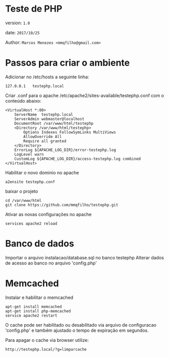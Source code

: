 # Teste de PHP
version: `1.0`

date: `2017/10/25`

Author: `Marcos Menezes <mmqfilho@gmail.com>`

# Passos para criar o ambiente

Adicionar no /etc/hosts a seguinte linha:
```
127.0.0.1	testephp.local
```

Criar .conf para o apache /etc/apache2/sites-available/testephp.conf com o conteúdo abaixo:
```
<VirtualHost *:80>
    ServerName  testephp.local
    ServerAdmin webmaster@localhost
    DocumentRoot /var/www/html/testephp
    <Directory /var/www/html/testephp>
        Options Indexes FollowSymLinks MultiViews
        AllowOverride All
        Require all granted
    </Directory>
    ErrorLog ${APACHE_LOG_DIR}/error-testephp.log
    LogLevel warn
    CustomLog ${APACHE_LOG_DIR}/access-testephp.log combined
</VirtualHost>
```

Habilitar o novo dominio no apache
```
a2ensite testephp.conf
```

baixar o projeto
```
cd /var/www/html
git clone https://github.com/mmqfilho/testephp.git
```

Ativar as novas configurações no apache
```
services apache2 reload
```

# Banco de dados
Importar o arquivo instalacao/database.sql no banco testephp
Alterar dados de acesso ao banco no arquivo 'config.php'


# Memcached
Instalar e habilitar o memcached
```
apt-get install memcached
apt-get install php-memcached
service apache2 restart
```

O cache pode ser habilitado ou desabilitado via arquivo de configuracao 'config.php' e também ajustado o tempo de expiração em segundos.

Para apagar o cache via browser utilize:
```
http://testephp.local/?g=limparcache
```
